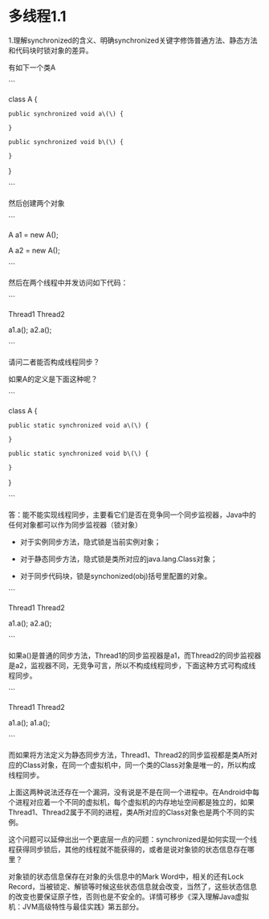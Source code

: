 # 多线程1.1

1.理解synchronized的含义、明确synchronized关键字修饰普通方法、静态方法和代码块时锁对象的差异。

有如下一个类A

\`\`\`

class A {

    public synchronized void a\(\) {

    }

    public synchronized void b\(\) {

    }

}

\`\`\`

然后创建两个对象

\`\`\`

A a1 = new A\(\);

A a2 = new A\(\);

\`\`\`

然后在两个线程中并发访问如下代码：

\`\`\`

Thread1                       Thread2

a1.a\(\);                           a2.a\(\);

\`\`\`

请问二者能否构成线程同步？



如果A的定义是下面这种呢？

\`\`\`

class A {

    public static synchronized void a\(\) {

    }

    public static synchronized void b\(\) {

    }

}

\`\`\`

答：能不能实现线程同步，主要看它们是否在竞争同一个同步监视器，Java中的任何对象都可以作为同步监视器（锁对象）



- 对于实例同步方法，隐式锁是当前实例对象；



- 对于静态同步方法，隐式锁是类所对应的java.lang.Class对象；



- 对于同步代码块，锁是synchonized\(obj\)括号里配置的对象。



\`\`\`

Thread1             Thread2          

a1.a\(\);             a2.a\(\);

 

\`\`\`

如果a\(\)是普通的同步方法，Thread1的同步监视器是a1，而Thread2的同步监视器是a2，监视器不同，无竞争可言，所以不构成线程同步，下面这种方式可构成线程同步。



\`\`\`

Thread1             Thread2          

a1.a\(\);             a1.a\(\);

\`\`\`

而如果将方法定义为静态同步方法，Thread1、Thread2的同步监视都是类A所对应的Class对象，在同一个虚拟机中，同一个类的Class对象是唯一的，所以构成线程同步。



上面这两种说法还存在一个漏洞，没有说是不是在同一个进程中。在Android中每个进程对应着一个不同的虚拟机，每个虚拟机的内存地址空间都是独立的，如果Thread1、Thread2属于不同的进程，类A所对应的Class对象也是两个不同的实例。



这个问题可以延伸出出一个更底层一点的问题：synchronized是如何实现一个线程获得同步锁后，其他的线程就不能获得的，或者是说对象锁的状态信息存在哪里？



对象锁的状态信息保存在对象的头信息中的Mark Word中，相关的还有Lock Record，当被锁定、解锁等时候这些状态信息就会改变，当然了，这些状态信息的改变也要保证原子性，否则也是不安全的。详情可移步《深入理解Java虚拟机：JVM高级特性与最佳实践》第五部分。



